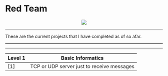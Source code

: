   # Red Team 
<p align="center">
  <img src="https://github.com/user-attachments/assets/62379770-420c-4d20-b5aa-2ebdd3e85c3a"/>
</p>

------------------------------------------------------------
<p align="center">

These are the current projects that I have completed as of so afar.

---------------------------------------------------------------
  
</p>
<p align = "center">

-------------------------------------------------------------------------------------------
Level 1 | Basic Informatics
------------------------------------------------|------------------------------------------
[1] | TCP or UDP server just to receive messages


</p>
